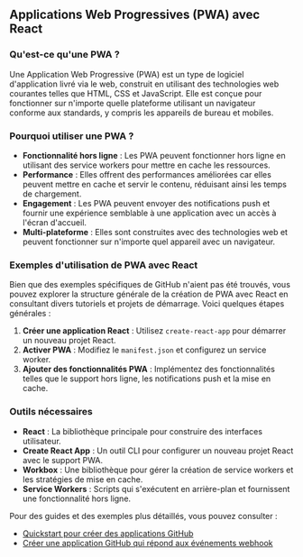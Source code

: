 ## Applications Web Progressives (PWA) avec React

### Qu'est-ce qu'une PWA ?
Une Application Web Progressive (PWA) est un type de logiciel d'application livré via le web, construit en utilisant des technologies web courantes telles que HTML, CSS et JavaScript. Elle est conçue pour fonctionner sur n'importe quelle plateforme utilisant un navigateur conforme aux standards, y compris les appareils de bureau et mobiles.

### Pourquoi utiliser une PWA ?
- **Fonctionnalité hors ligne** : Les PWA peuvent fonctionner hors ligne en utilisant des service workers pour mettre en cache les ressources.
- **Performance** : Elles offrent des performances améliorées car elles peuvent mettre en cache et servir le contenu, réduisant ainsi les temps de chargement.
- **Engagement** : Les PWA peuvent envoyer des notifications push et fournir une expérience semblable à une application avec un accès à l'écran d'accueil.
- **Multi-plateforme** : Elles sont construites avec des technologies web et peuvent fonctionner sur n'importe quel appareil avec un navigateur.

### Exemples d'utilisation de PWA avec React
Bien que des exemples spécifiques de GitHub n'aient pas été trouvés, vous pouvez explorer la structure générale de la création de PWA avec React en consultant divers tutoriels et projets de démarrage. Voici quelques étapes générales :
1. **Créer une application React** : Utilisez `create-react-app` pour démarrer un nouveau projet React.
2. **Activer PWA** : Modifiez le `manifest.json` et configurez un service worker.
3. **Ajouter des fonctionnalités PWA** : Implémentez des fonctionnalités telles que le support hors ligne, les notifications push et la mise en cache.

### Outils nécessaires
- **React** : La bibliothèque principale pour construire des interfaces utilisateur.
- **Create React App** : Un outil CLI pour configurer un nouveau projet React avec le support PWA.
- **Workbox** : Une bibliothèque pour gérer la création de service workers et les stratégies de mise en cache.
- **Service Workers** : Scripts qui s'exécutent en arrière-plan et fournissent une fonctionnalité hors ligne.

Pour des guides et des exemples plus détaillés, vous pouvez consulter :
- [Quickstart pour créer des applications GitHub](https://docs.github.com/en/apps/creating-github-apps/writing-code-for-a-github-app/quickstart)
- [Créer une application GitHub qui répond aux événements webhook](https://docs.github.com/en/apps/creating-github-apps/writing-code-for-a-github-app/building-a-github-app-that-responds-to-webhook-events)